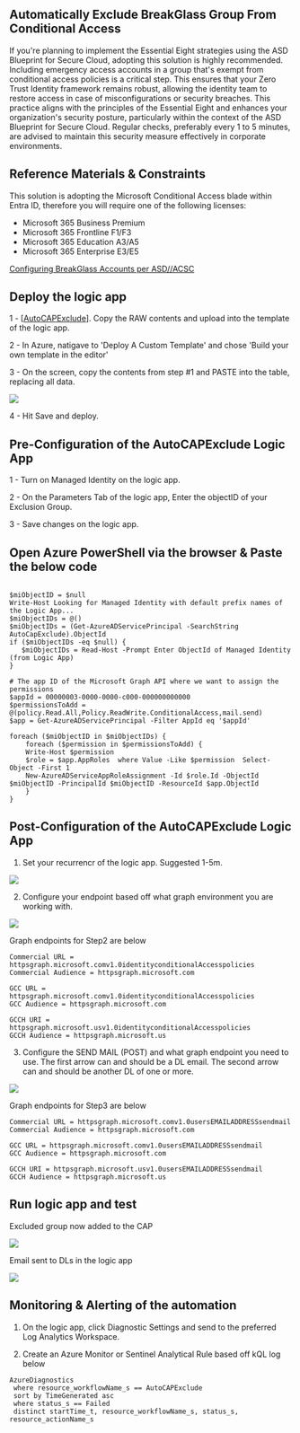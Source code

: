 ## Automatically Exclude BreakGlass Group From Conditional Access ##

If you're planning to implement the Essential Eight strategies using the ASD Blueprint for Secure Cloud, adopting this solution is highly recommended. Including emergency access accounts in a group that's exempt from conditional access policies is a critical step. This ensures that your Zero Trust Identity framework remains robust, allowing the identity team to restore access in case of misconfigurations or security breaches. This practice aligns with the principles of the Essential Eight and enhances your organization's security posture, particularly within the context of the ASD Blueprint for Secure Cloud. Regular checks, preferably every 1 to 5 minutes, are advised to maintain this security measure effectively in corporate environments.

## Reference Materials & Constraints ##

This solution is adopting the Microsoft Conditional Access blade within Entra ID, therefore you will require one of the following licenses:

- Microsoft 365 Business Premium
- Microsoft 365 Frontline F1/F3
- Microsoft 365 Education A3/A5
- Microsoft 365 Enterprise E3/E5

[Configuring BreakGlass Accounts per ASD//ACSC](https://blueprint.asd.gov.au/configuration/entra-id/users/break-glass-accounts/)

## Deploy the logic app ##

1 - [[AutoCAPExclude](httpsgithub.comShadowITServicesMicrosoft365MicrosoftTenantManagementAutoExcludeBreakGlassAccountsfromConditionalAccess.json)]. Copy the RAW contents and upload into the template of the logic app.

2 - In Azure, natigave to 'Deploy A Custom Template' and chose 'Build your own template in the editor'

3 - On the screen, copy the contents from step #1 and PASTE into the table, replacing all data.

![](https://github.com/ShadowITServices/Microsoft365/blob/main/Documentation/Images/uploadtemplate.png)

4 - Hit Save and deploy.

## Pre-Configuration of the AutoCAPExclude Logic App

1 - Turn on Managed Identity on the logic app.

2 - On the Parameters Tab of the logic app, Enter the objectID of your Exclusion Group.

3 - Save changes on the logic app.

## Open Azure PowerShell via the browser & Paste the below code

```

$miObjectID = $null
Write-Host Looking for Managed Identity with default prefix names of the Logic App...
$miObjectIDs = @()
$miObjectIDs = (Get-AzureADServicePrincipal -SearchString AutoCapExclude).ObjectId
if ($miObjectIDs -eq $null) {
   $miObjectIDs = Read-Host -Prompt Enter ObjectId of Managed Identity (from Logic App)
}

# The app ID of the Microsoft Graph API where we want to assign the permissions
$appId = 00000003-0000-0000-c000-000000000000
$permissionsToAdd = @(policy.Read.All,Policy.ReadWrite.ConditionalAccess,mail.send)
$app = Get-AzureADServicePrincipal -Filter AppId eq '$appId'

foreach ($miObjectID in $miObjectIDs) {
    foreach ($permission in $permissionsToAdd) {
    Write-Host $permission
    $role = $app.AppRoles  where Value -Like $permission  Select-Object -First 1
    New-AzureADServiceAppRoleAssignment -Id $role.Id -ObjectId $miObjectID -PrincipalId $miObjectID -ResourceId $app.ObjectId
    }
}
```

## Post-Configuration of the AutoCAPExclude Logic App

1. Set your recurrencr of the logic app. Suggested 1-5m.

![](https://github.com/ShadowITServices/Microsoft365/blob/main/Documentation/Images/autocaprecur.png)

2. Configure your endpoint based off what graph environment you are working with.

![](https://github.com/ShadowITServices/Microsoft365/blob/main/Documentation/Images/autocapgetcond.png)

Graph endpoints for Step2 are below

```
Commercial URL = httpsgraph.microsoft.comv1.0identityconditionalAccesspolicies
Commercial Audience = httpsgraph.microsoft.com

GCC URL = httpsgraph.microsoft.comv1.0identityconditionalAccesspolicies
GCC Audience = httpsgraph.microsoft.com

GCCH URI = httpsgraph.microsoft.usv1.0identityconditionalAccesspolicies
GCCH Audience = httpsgraph.microsoft.us
```

3. Configure the SEND MAIL (POST) and what graph endpoint you need to use. 
The first arrow can and should be a DL email. The second arrow can and should be another DL of one or more.

![](https://github.com/ShadowITServices/Microsoft365/blob/main/Documentation/Images/autocapemail.png)

Graph endpoints for Step3 are below

```
Commercial URL = httpsgraph.microsoft.comv1.0usersEMAILADDRESSsendmail
Commercial Audience = httpsgraph.microsoft.com

GCC URL = httpsgraph.microsoft.comv1.0usersEMAILADDRESSsendmail
GCC Audience = httpsgraph.microsoft.com

GCCH URI = httpsgraph.microsoft.usv1.0usersEMAILADDRESSsendmail
GCCH Audience = httpsgraph.microsoft.us
```

## Run logic app and test ##

Excluded group now added to the CAP

![](https://github.com/ShadowITServices/Microsoft365/blob/main/Documentation/Images/autocapproof.png)

Email sent to DLs in the logic app

![](https://github.com/ShadowITServices/Microsoft365/blob/main/Documentation/Images/autocapsendemailproof.png)

## Monitoring & Alerting of the automation ##

1. On the logic app, click  Diagnostic Settings and send to the preferred Log Analytics Workspace.

2. Create an Azure Monitor or Sentinel Analytical Rule based off kQL log below

```
AzureDiagnostics
 where resource_workflowName_s == AutoCAPExclude
 sort by TimeGenerated asc
 where status_s == Failed
 distinct startTime_t, resource_workflowName_s, status_s, resource_actionName_s
```
